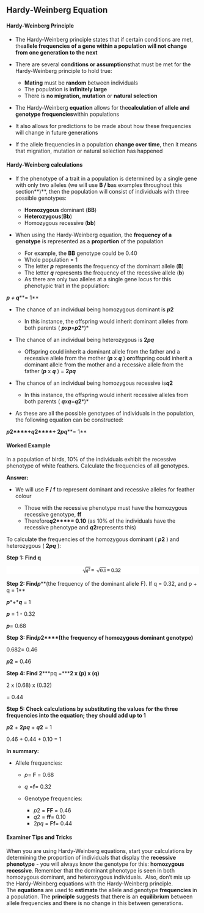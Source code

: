 ## Hardy-Weinberg Equation

#### Hardy-Weinberg Principle

* The Hardy-Weinberg principle states that if certain conditions are met, the**allele frequencies of a gene within a population will not change from one generation to the next**
* There are several **conditions or assumptions**that must be met for the Hardy-Weinberg principle to hold true:

  + **Mating** must be **random** between individuals
  + The population is **infinitely large**
  + There is **no migration, mutation** or **natural selection**
* The Hardy-Weinberg **equation** allows for the**calculation of allele and genotype frequencies**within populations
* It also allows for predictions to be made about how these frequencies will change in future generations
* If the allele frequencies in a population **change over time**, then it means that migration, mutation or natural selection has happened

#### Hardy-Weinberg calculations

* If the phenotype of a trait in a population is determined by a single gene with only two alleles (we will use **B / b**as examples throughout this section**)**, then the population will consist of individuals with three possible genotypes:

  + **Homozygous** dominant (**BB**)
  + **Heterozygous**(**Bb**)
  + Homozygous recessive (**bb**)
* When using the Hardy-Weinberg equation, the **frequency of a genotype** is represented as a **proportion** of the population

  + For example, the **BB** genotype could be 0.40
  + Whole population = 1
  + The letter ***p*** represents the frequency of the dominant allele (**B**)
  + The letter ***q*** represents the frequency of the recessive allele (**b**)
  + As there are only two alleles at a single gene locus for this phenotypic trait in the population:

***p + q*****= 1**

* The chance of an individual being homozygous dominant is ***p*****2**

  + In this instance, the offspring would inherit dominant alleles from both parents ( ***p***x***p***=***p*****2***)*
* The chance of an individual being heterozygous is **2*****pq***

  + Offspring could inherit a dominant allele from the father and a recessive allele from the mother (***p*** x ***q*** ) **or**offspring could inherit a dominant allele from the mother and a recessive allele from the father (***p*** x ***q*** ) = **2*****pq***
* The chance of an individual being homozygous recessive is***q*****2**

  + In this instance, the offspring would inherit recessive alleles from both parents ( ***q***x***q***=***q*****2***)*
* As these are all the possible genotypes of individuals in the population, the following equation can be constructed:

***p*****2****+*****q*****2****+ 2*****pq*****= 1**

#### Worked Example

In a population of birds, 10% of the individuals exhibit the recessive phenotype of white feathers. Calculate the frequencies of all genotypes.

**Answer:**

* We will use **F / f** to represent dominant and recessive alleles for feather colour

  + Those with the recessive phenotype must have the homozygous recessive genotype, **ff**
  + Therefore***q*****2****= 0.10** (as 10% of the individuals have the recessive phenotype and ***q*****2**represents this)

To calculate the frequencies of the homozygous dominant ( ***p*****2** ) and heterozygous ( **2*****pq*** ):

**Step 1: Find q**

![Natural Selection Hardy-Weinberg Principle Worked Example equation](5.-Natural-Selection-Hardy-Weinberg-Principle-Worked-Example-equation.png)

**Step 2: Find*****p*****(the frequency of the dominant allele F). If q = 0.32, and p + q = 1**

***p****+****q*** = 1

***p*** = 1 - 0.32

***p***= 0.68

**Step 3: Find*****p*****2****(the frequency of homozygous dominant genotype)**

0.682= 0.46

***p*****2** = 0.46

**Step 4: Find 2*****pq =*****2 x (p) x (q)**

2 x (0.68) x (0.32)

= 0.44

**Step 5: Check calculations by substituting the values for the three frequencies into the equation; they should add up to 1**

***p*****2** + **2*****pq*** + ***q*****2** = 1

0.46 + 0.44 + 0.10 = 1

**In summary:**

* Allele frequencies:

  + *p*= **F** = 0.68
  + *q* =**f**= 0.32
  + Genotype frequencies:

    - *p*2 = **FF** = 0.46
    - *q*2 = **ff**= 0.10
    - 2*pq* = **Ff**= 0.44

#### Examiner Tips and Tricks

When you are using Hardy-Weinberg equations, start your calculations by determining the proportion of individuals that display the **recessive phenotype** - you will always know the genotype for this: **homozygous recessive**. Remember that the dominant phenotype is seen in both homozygous dominant, and heterozygous individuals.  Also, don’t mix up the Hardy-Weinberg equations with the Hardy-Weinberg principle. The **equations** are used to **estimate** the allele and genotype **frequencies** in a population. The **principle** suggests that there is an **equilibrium** between allele frequencies and there is no change in this between generations.